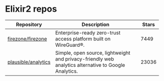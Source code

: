 # Elixir2 repos

| Repository                                                    | Description                                                                                          | Stars |
| ------------------------------------------------------------- | ---------------------------------------------------------------------------------------------------- | ----- |
| [firezone/firezone](https://github.com/firezone/firezone)     | Enterprise-ready zero-trust access platform built on WireGuard®.                                     | 7449  |
| [plausible/analytics](https://github.com/plausible/analytics) | Simple, open source, lightweight and privacy-friendly web analytics alternative to Google Analytics. | 23036 |
